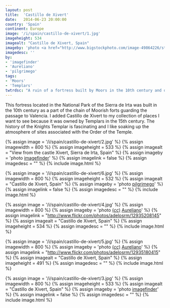 ```yaml
---
layout: post
title:  'Castillo de Xivert'
date:   2014-06-23 20:00:00
country: 'Spain'
continent: Europe
image: '/i/spain/castillo-de-xivert/1.jpg'
imageheight: 534
imagealt: "Castillo de Xivert, Spain"
imageby: 'photo <a href="http://www.bigstockphoto.com/image-49864226/stock-photo-castillo-de-xivert">imagefinder</a>'
imagedesc: ''
by:
- 'imagefinder'
- 'Aureliano'
- 'pilgrimego'
tags:
- 'Moors'
- 'Templars'
twtrdsc: "A ruin of a fortress built by Moors in the 10th century and owned by Templars in the 15th century."
---
```

This fortress located in the National Park of the Sierra de Irta was built in the 10th century as a part of the chain of Moorish forts guarding the passage to Valencia. I added Castillo de Xivert to my collection of places I want to see because it was owned by Templars in the 15th century. The history of the Knights Templar is fascinating and I like soaking up the atmosphere of sites associated with the Order of the Temple.

<!-- img -->
{% assign image = '/i/spain/castillo-de-xivert/2.jpg' %}
{% assign imagewidth = 800 %}
{% assign imageheight = 533 %}
{% assign imagealt = "View from the castle Xivert, Sierra de Irta, Spain" %}
{% assign imageby = 'photo <a href="http://www.bigstockphoto.com/image-49864208/stock-photo-castillo-de-xivert">imagefinder</a>' %}
{% assign imagelink = false %}
{% assign imagedesc = "" %}
{% include image.html %}

<!-- img -->
{% assign image = '/i/spain/castillo-de-xivert/6.jpg' %}
{% assign imagewidth = 800 %}
{% assign imageheight = 532 %}
{% assign imagealt = "Castillo de Xivert, Spain" %}
{% assign imageby = 'photo <a href="http://www.bigstockphoto.com/image-35123411/stock-photo-bottom-view-to-the-old-castle-and-mountains-alcala-de-xivert-in-spain">pilgrimego</a>' %}
{% assign imagelink = false %}
{% assign imagedesc = "" %}
{% include image.html %}

{% assign image = '/i/spain/castillo-de-xivert/4.jpg' %}
{% assign imagewidth = 800 %}
{% assign imageby = 'photo <a title="License: Attribution-ShareAlike 2.0 Generic" href="https://creativecommons.org/licenses/by-sa/2.0/">(<em>cc</em>)</a> <a href="http://www.flickr.com/photos/adelosrm/12935208145">Aureliano</a>' %}
{% assign imagelink = "http://www.flickr.com/photos/adelosrm/12935208145" %}
{% assign imagealt = "Castillo de Xivert, Spain" %}
{% assign imageheight = 534 %}
{% assign imagedesc = "" %}
{% include image.html %}

{% assign image = '/i/spain/castillo-de-xivert/5.jpg' %}
{% assign imagewidth = 800 %}
{% assign imageby = 'photo <a title="License: Attribution-ShareAlike 2.0 Generic" href="https://creativecommons.org/licenses/by-sa/2.0/">(<em>cc</em>)</a> <a href="http://www.flickr.com/photos/adelosrm/12935180415">Aureliano</a>' %}
{% assign imagelink = "http://www.flickr.com/photos/adelosrm/12935180415" %}
{% assign imagealt = "Castillo de Xivert, Spain" %}
{% assign imageheight = 491 %}
{% assign imagedesc = "" %}
{% include image.html %}

<!-- img -->
{% assign image = '/i/spain/castillo-de-xivert/3.jpg' %}
{% assign imagewidth = 800 %}
{% assign imageheight = 533 %}
{% assign imagealt = "Castillo de Xivert, Spain" %}
{% assign imageby = 'photo <a href="http://www.bigstockphoto.com/image-49864205/stock-photo-castillo-de-xivert">imagefinder</a>' %}
{% assign imagelink = false %}
{% assign imagedesc = "" %}
{% include image.html %}